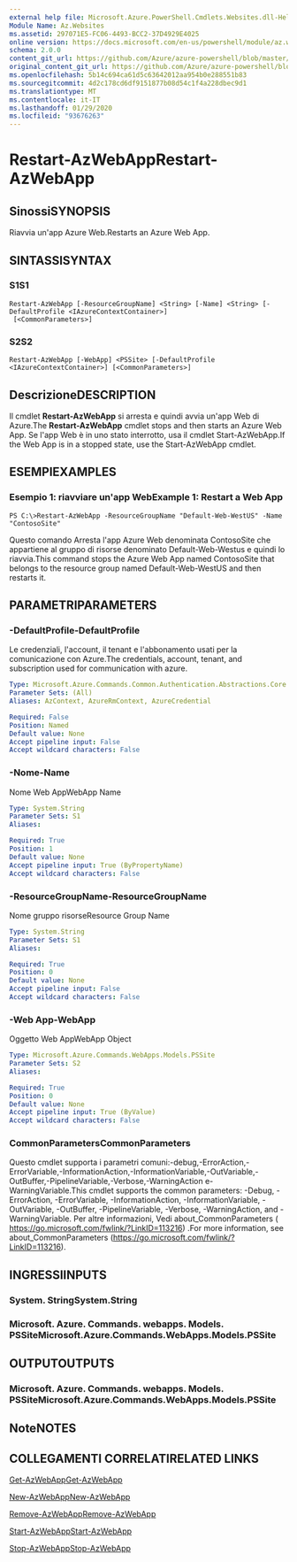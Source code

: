 ```yaml
---
external help file: Microsoft.Azure.PowerShell.Cmdlets.Websites.dll-Help.xml
Module Name: Az.Websites
ms.assetid: 297071E5-FC06-4493-BCC2-37D4929E4025
online version: https://docs.microsoft.com/en-us/powershell/module/az.websites/restart-azwebapp
schema: 2.0.0
content_git_url: https://github.com/Azure/azure-powershell/blob/master/src/Websites/Websites/help/Restart-AzWebApp.md
original_content_git_url: https://github.com/Azure/azure-powershell/blob/master/src/Websites/Websites/help/Restart-AzWebApp.md
ms.openlocfilehash: 5b14c694ca61d5c63642012aa954b0e288551b83
ms.sourcegitcommit: 4d2c178cd6df9151877b08d54c1f4a228dbec9d1
ms.translationtype: MT
ms.contentlocale: it-IT
ms.lasthandoff: 01/29/2020
ms.locfileid: "93676263"
---
```

# <span data-ttu-id="20121-101">Restart-AzWebApp</span><span class="sxs-lookup"><span data-stu-id="20121-101">Restart-AzWebApp</span></span>

## <span data-ttu-id="20121-102">Sinossi</span><span class="sxs-lookup"><span data-stu-id="20121-102">SYNOPSIS</span></span>
<span data-ttu-id="20121-103">Riavvia un'app Azure Web.</span><span class="sxs-lookup"><span data-stu-id="20121-103">Restarts an Azure Web App.</span></span>

## <span data-ttu-id="20121-104">SINTASSI</span><span class="sxs-lookup"><span data-stu-id="20121-104">SYNTAX</span></span>

### <span data-ttu-id="20121-105">S1</span><span class="sxs-lookup"><span data-stu-id="20121-105">S1</span></span>
```
Restart-AzWebApp [-ResourceGroupName] <String> [-Name] <String> [-DefaultProfile <IAzureContextContainer>]
 [<CommonParameters>]
```

### <span data-ttu-id="20121-106">S2</span><span class="sxs-lookup"><span data-stu-id="20121-106">S2</span></span>
```
Restart-AzWebApp [-WebApp] <PSSite> [-DefaultProfile <IAzureContextContainer>] [<CommonParameters>]
```

## <span data-ttu-id="20121-107">Descrizione</span><span class="sxs-lookup"><span data-stu-id="20121-107">DESCRIPTION</span></span>
<span data-ttu-id="20121-108">Il cmdlet **Restart-AzWebApp** si arresta e quindi avvia un'app Web di Azure.</span><span class="sxs-lookup"><span data-stu-id="20121-108">The **Restart-AzWebApp** cmdlet stops and then starts an Azure Web App.</span></span>
<span data-ttu-id="20121-109">Se l'app Web è in uno stato interrotto, usa il cmdlet Start-AzWebApp.</span><span class="sxs-lookup"><span data-stu-id="20121-109">If the Web App is in a stopped state, use the Start-AzWebApp cmdlet.</span></span>

## <span data-ttu-id="20121-110">ESEMPI</span><span class="sxs-lookup"><span data-stu-id="20121-110">EXAMPLES</span></span>

### <span data-ttu-id="20121-111">Esempio 1: riavviare un'app Web</span><span class="sxs-lookup"><span data-stu-id="20121-111">Example 1: Restart a Web App</span></span>
```
PS C:\>Restart-AzWebApp -ResourceGroupName "Default-Web-WestUS" -Name "ContosoSite"
```

<span data-ttu-id="20121-112">Questo comando Arresta l'app Azure Web denominata ContosoSite che appartiene al gruppo di risorse denominato Default-Web-Westus e quindi lo riavvia.</span><span class="sxs-lookup"><span data-stu-id="20121-112">This command stops the Azure Web App named ContosoSite that belongs to the resource group named Default-Web-WestUS and then restarts it.</span></span>

## <span data-ttu-id="20121-113">PARAMETRI</span><span class="sxs-lookup"><span data-stu-id="20121-113">PARAMETERS</span></span>

### <span data-ttu-id="20121-114">-DefaultProfile</span><span class="sxs-lookup"><span data-stu-id="20121-114">-DefaultProfile</span></span>
<span data-ttu-id="20121-115">Le credenziali, l'account, il tenant e l'abbonamento usati per la comunicazione con Azure.</span><span class="sxs-lookup"><span data-stu-id="20121-115">The credentials, account, tenant, and subscription used for communication with azure.</span></span>

```yaml
Type: Microsoft.Azure.Commands.Common.Authentication.Abstractions.Core.IAzureContextContainer
Parameter Sets: (All)
Aliases: AzContext, AzureRmContext, AzureCredential

Required: False
Position: Named
Default value: None
Accept pipeline input: False
Accept wildcard characters: False
```

### <span data-ttu-id="20121-116">-Nome</span><span class="sxs-lookup"><span data-stu-id="20121-116">-Name</span></span>
<span data-ttu-id="20121-117">Nome Web App</span><span class="sxs-lookup"><span data-stu-id="20121-117">WebApp Name</span></span>

```yaml
Type: System.String
Parameter Sets: S1
Aliases:

Required: True
Position: 1
Default value: None
Accept pipeline input: True (ByPropertyName)
Accept wildcard characters: False
```

### <span data-ttu-id="20121-118">-ResourceGroupName</span><span class="sxs-lookup"><span data-stu-id="20121-118">-ResourceGroupName</span></span>
<span data-ttu-id="20121-119">Nome gruppo risorse</span><span class="sxs-lookup"><span data-stu-id="20121-119">Resource Group Name</span></span>

```yaml
Type: System.String
Parameter Sets: S1
Aliases:

Required: True
Position: 0
Default value: None
Accept pipeline input: False
Accept wildcard characters: False
```

### <span data-ttu-id="20121-120">-Web App</span><span class="sxs-lookup"><span data-stu-id="20121-120">-WebApp</span></span>
<span data-ttu-id="20121-121">Oggetto Web App</span><span class="sxs-lookup"><span data-stu-id="20121-121">WebApp Object</span></span>

```yaml
Type: Microsoft.Azure.Commands.WebApps.Models.PSSite
Parameter Sets: S2
Aliases:

Required: True
Position: 0
Default value: None
Accept pipeline input: True (ByValue)
Accept wildcard characters: False
```

### <span data-ttu-id="20121-122">CommonParameters</span><span class="sxs-lookup"><span data-stu-id="20121-122">CommonParameters</span></span>
<span data-ttu-id="20121-123">Questo cmdlet supporta i parametri comuni:-debug,-ErrorAction,-ErrorVariable,-InformationAction,-InformationVariable,-OutVariable,-OutBuffer,-PipelineVariable,-Verbose,-WarningAction e-WarningVariable.</span><span class="sxs-lookup"><span data-stu-id="20121-123">This cmdlet supports the common parameters: -Debug, -ErrorAction, -ErrorVariable, -InformationAction, -InformationVariable, -OutVariable, -OutBuffer, -PipelineVariable, -Verbose, -WarningAction, and -WarningVariable.</span></span> <span data-ttu-id="20121-124">Per altre informazioni, Vedi about_CommonParameters ( https://go.microsoft.com/fwlink/?LinkID=113216) .</span><span class="sxs-lookup"><span data-stu-id="20121-124">For more information, see about_CommonParameters (https://go.microsoft.com/fwlink/?LinkID=113216).</span></span>

## <span data-ttu-id="20121-125">INGRESSI</span><span class="sxs-lookup"><span data-stu-id="20121-125">INPUTS</span></span>

### <span data-ttu-id="20121-126">System. String</span><span class="sxs-lookup"><span data-stu-id="20121-126">System.String</span></span>

### <span data-ttu-id="20121-127">Microsoft. Azure. Commands. webapps. Models. PSSite</span><span class="sxs-lookup"><span data-stu-id="20121-127">Microsoft.Azure.Commands.WebApps.Models.PSSite</span></span>

## <span data-ttu-id="20121-128">OUTPUT</span><span class="sxs-lookup"><span data-stu-id="20121-128">OUTPUTS</span></span>

### <span data-ttu-id="20121-129">Microsoft. Azure. Commands. webapps. Models. PSSite</span><span class="sxs-lookup"><span data-stu-id="20121-129">Microsoft.Azure.Commands.WebApps.Models.PSSite</span></span>

## <span data-ttu-id="20121-130">Note</span><span class="sxs-lookup"><span data-stu-id="20121-130">NOTES</span></span>

## <span data-ttu-id="20121-131">COLLEGAMENTI CORRELATI</span><span class="sxs-lookup"><span data-stu-id="20121-131">RELATED LINKS</span></span>

[<span data-ttu-id="20121-132">Get-AzWebApp</span><span class="sxs-lookup"><span data-stu-id="20121-132">Get-AzWebApp</span></span>](./Get-AzWebApp.md)

[<span data-ttu-id="20121-133">New-AzWebApp</span><span class="sxs-lookup"><span data-stu-id="20121-133">New-AzWebApp</span></span>](./New-AzWebApp.md)

[<span data-ttu-id="20121-134">Remove-AzWebApp</span><span class="sxs-lookup"><span data-stu-id="20121-134">Remove-AzWebApp</span></span>](./Remove-AzWebApp.md)

[<span data-ttu-id="20121-135">Start-AzWebApp</span><span class="sxs-lookup"><span data-stu-id="20121-135">Start-AzWebApp</span></span>](./Start-AzWebApp.md)

[<span data-ttu-id="20121-136">Stop-AzWebApp</span><span class="sxs-lookup"><span data-stu-id="20121-136">Stop-AzWebApp</span></span>](./Stop-AzWebApp.md)


